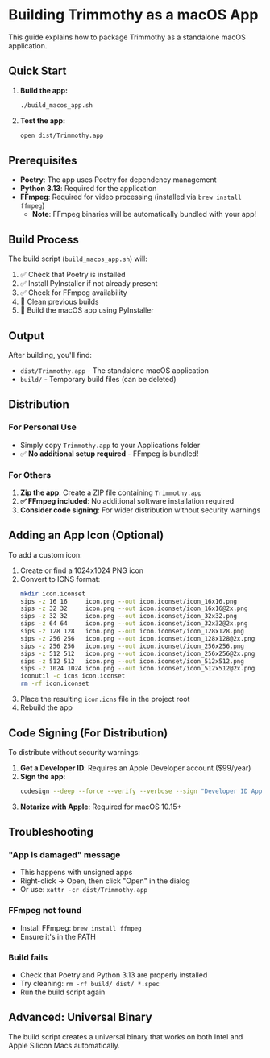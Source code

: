 # Building Trimmothy as a macOS App

This guide explains how to package Trimmothy as a standalone macOS application.

## Quick Start

1. **Build the app:**
   ```bash
   ./build_macos_app.sh
   ```

2. **Test the app:**
   ```bash
   open dist/Trimmothy.app
   ```

## Prerequisites

- **Poetry**: The app uses Poetry for dependency management
- **Python 3.13**: Required for the application
- **FFmpeg**: Required for video processing (installed via `brew install ffmpeg`)
  - **Note**: FFmpeg binaries will be automatically bundled with your app!

## Build Process

The build script (`build_macos_app.sh`) will:

1. ✅ Check that Poetry is installed
2. ✅ Install PyInstaller if not already present
3. ✅ Check for FFmpeg availability
4. 🧹 Clean previous builds
5. 🚀 Build the macOS app using PyInstaller

## Output

After building, you'll find:
- `dist/Trimmothy.app` - The standalone macOS application
- `build/` - Temporary build files (can be deleted)

## Distribution

### For Personal Use
- Simply copy `Trimmothy.app` to your Applications folder
- ✅ **No additional setup required** - FFmpeg is bundled!

### For Others
1. **Zip the app**: Create a ZIP file containing `Trimmothy.app`
2. **✅ FFmpeg included**: No additional software installation required
3. **Consider code signing**: For wider distribution without security warnings

## Adding an App Icon (Optional)

To add a custom icon:

1. Create or find a 1024x1024 PNG icon
2. Convert to ICNS format:
   ```bash
   mkdir icon.iconset
   sips -z 16 16     icon.png --out icon.iconset/icon_16x16.png
   sips -z 32 32     icon.png --out icon.iconset/icon_16x16@2x.png
   sips -z 32 32     icon.png --out icon.iconset/icon_32x32.png
   sips -z 64 64     icon.png --out icon.iconset/icon_32x32@2x.png
   sips -z 128 128   icon.png --out icon.iconset/icon_128x128.png
   sips -z 256 256   icon.png --out icon.iconset/icon_128x128@2x.png
   sips -z 256 256   icon.png --out icon.iconset/icon_256x256.png
   sips -z 512 512   icon.png --out icon.iconset/icon_256x256@2x.png
   sips -z 512 512   icon.png --out icon.iconset/icon_512x512.png
   sips -z 1024 1024 icon.png --out icon.iconset/icon_512x512@2x.png
   iconutil -c icns icon.iconset
   rm -rf icon.iconset
   ```
3. Place the resulting `icon.icns` file in the project root
4. Rebuild the app

## Code Signing (For Distribution)

To distribute without security warnings:

1. **Get a Developer ID**: Requires an Apple Developer account ($99/year)
2. **Sign the app**:
   ```bash
   codesign --deep --force --verify --verbose --sign "Developer ID Application: Your Name" dist/Trimmothy.app
   ```
3. **Notarize with Apple**: Required for macOS 10.15+

## Troubleshooting

### "App is damaged" message
- This happens with unsigned apps
- Right-click → Open, then click "Open" in the dialog
- Or use: `xattr -cr dist/Trimmothy.app`

### FFmpeg not found
- Install FFmpeg: `brew install ffmpeg`
- Ensure it's in the PATH

### Build fails
- Check that Poetry and Python 3.13 are properly installed
- Try cleaning: `rm -rf build/ dist/ *.spec`
- Run the build script again

## Advanced: Universal Binary

The build script creates a universal binary that works on both Intel and Apple Silicon Macs automatically. 